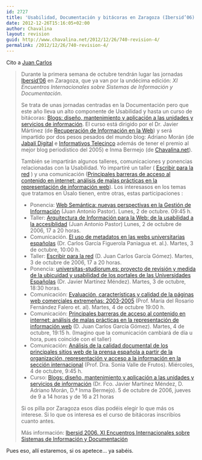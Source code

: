 ```yaml
---
id: 2727
title: 'Usabilidad, Documentación y bitácoras en Zaragoza (Ibersid’06)'
date: 2012-12-26T15:16:05+02:00
author: Chavalina
layout: revision
guid: http://www.chavalina.net/2012/12/26/740-revision-4/
permalink: /2012/12/26/740-revision-4/
---
```

Cito a <a href="http://usalo.es/165/usabilidad-documentacion-y-bitacoras-en-zaragoza-ibersid06/" target="_blank">Juan Carlos</a>

> Durante la primera semana de octubre tendrán lugar las jornadas [Ibersid’06](http://ibersid.net/) en Zaragoza, que ya van por la undécima edición: _XI Encuentros Internacionales sobre Sistemas de Información y Documentación_.
> 
> Se trata de unas jornadas centradas en la Documentación pero que este año lleva un alto componente de Usabilidad y hasta un curso de bitácoras: [Blogs: diseño, mantenimiento y aplicación a las unidades y servicios de información](http://cicic.unizar.es/ibersid2006/Resumenes/Blogs.htm). El curso está dirigido por el Dr. Javier Mártinez (de [Recuperación de Información en la Web](http://irsweb.blogspot.com/)) y será impartido por dos pesos pesados del mundo blog: Adriano Morán (de [Jabalí Digital](http://www.diariodeunjabali.com/) e [Informativos Telecinco](http://www.informativos.telecinco.es/) además de tener el premio al mejor blog periodístico del 2005) e Inma Bermejo (de [Chavalina.net](http://www.chavalina.net/)).
> 
> También se impartirán algunos talleres, comunicaciones y ponencias relacionadas con la Usabilidad. Yo impartiré un taller ( [Escribir para la red](http://cicic.unizar.es/ibersid2006/Resumenes/Escribirparalared.htm) ) y una comunicación ([Principales barreras de acceso al contenido en internet: análisis de malas prácticas en la representación de información web](http://cicic.unizar.es/ibersid2006/Resumenes/Principalesbarrerasdeacc.htm)). Los interesasos en los temas que tratamos en Úsalo tienen, entre otras, estas participaciones :
> 
>   * Ponencia: [Web Semántica: nuevas perspectivas en la Gestión de Información](http://cicic.unizar.es/ibersid2006/Resumenes/WebSemanticanuevaspersp.htm) (Juan Antonio Pastor). Lunes, 2 de octubre. 09:45 h.
>   * Taller: [Arquitectura de Información para la Web: de la usabilidad a la accesiblidad](http://cicic.unizar.es/ibersid2006/Resumenes/ArquitecturadeInformacion.htm) (Juan Antonio Pastor) Lunes, 2 de octubre de 2006, 17 a 20 horas.
>   * Comunicación. [El uso de metadatos en las webs universitarias españolas](http://cicic.unizar.es/ibersid2006/Resumenes/Elusodemetadatos.htm) (Dr. Carlos García Figuerola Paniagua et. al.). Martes, 3 de octubre, 10:00 h.
>   * Taller: [Escribir para la red](http://cicic.unizar.es/ibersid2006/Resumenes/Escribirparalared.htm) (D. Juan Carlos García Gómez). Martes, 3 de octubre de 2006, 17 a 20 horas.
>   * Ponencia: [universitas-studiorum.es: proyecto de revisión y medida de la ubicuidad y usabilidad de los portales de las Universidades Españolas](http://cicic.unizar.es/ibersid2006/Resumenes/universitas-studiorum.esp.htm) (Dr. Javier Martínez Méndez). Martes, 3 de octubre, 18:30 horas.
>   * Comunicación: [Evaluación, características y calidad de la páginas web comerciales extremeñas: 2003-2005](http://cicic.unizar.es/ibersid2006/Resumenes/Evaluacioncaracteristicas.htm) (Prof. María del Rosario Fernández Falero et. al). Martes, 4 de octubre 19:00 h.
>   * Comunicación: [Principales barreras de acceso al contenido en internet: análisis de malas prácticas en la representación de información web](http://cicic.unizar.es/ibersid2006/Resumenes/Principalesbarrerasdeacc.htm) (D. Juan Carlos García Gómez). Martes, 4 de octubre, 19:15 h. (Imagino que la comunicación cambiará de día u hora, pues coincide con el taller)
>   * Comunicación: [Análisis de la calidad documental de los principales sitios web de la prensa española a partir de la organización, representación y acceso a la información en la sección internacional](http://cicic.unizar.es/ibersid2006/Resumenes/Analisisdelacalidad.htm) (Prof. Dra. Sonia Valle de Frutos). Miércoles, 4 de octubre, 9:45 h.
>   * Curso: [Blogs: diseño, mantenimiento y aplicación a las unidades y servicios de información](http://cicic.unizar.es/ibersid2006/Resumenes/Blogs.htm) (Dr. Fco. Javier Martínez Méndez, D. Adriano Morán, D.ª Inma Bermejo). 5 de octubre de 2006, jueves de 9 a 14 horas y de 16 a 21 horas
> 
> Si os pilla por Zaragoza esos días podéis elegir lo que más os interese. Si lo que os interesa es el curso de bitácoras inscribíos cuanto antes.
> 
> Más información: [Ibersid 2006. XI Encuentros Internacionales sobre Sistemas de Información y Documentación](http://ibersid.net/)

Pues eso, allí estaremos, si os apetece… ya sabéis.